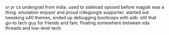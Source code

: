 sr yr cs undergrad from india. used to sideload xposed before magisk was a thing. emulation enjoyer and proud r/degoogle supporter.
started out tweaking s40 themes, ended up debugging bootloops with adb. still that go-to tech guy for friends and fam, floating somewhere between xda threads and low-level tech.
